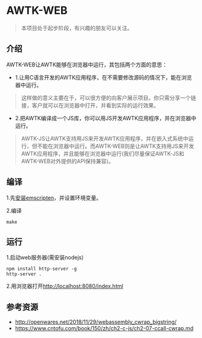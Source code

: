 # AWTK-WEB

> 本项目处于起步阶段，有兴趣的朋友可以关注。

## 介绍

AWTK-WEB让AWTK能够在浏览器中运行，其包括两个方面的意思：

* 1.让用C语言开发的AWTK应用程序，在不需要修改源码的情况下，能在浏览器中运行。

> 这样做的意义主要在于，可以很方便的向客户展示项目。你只需分享一个链接，客户就可以在浏览器中打开，并看到实际的运行效果。

* 2.把AWTK编译成一个JS库，你可以用JS开发AWTK应用程序，并在浏览器中运行。

> AWTK-JS让AWTK支持用JS来开发AWTK应用程序，并在嵌入式系统中运行，但不能在浏览器中运行。而AWTK-WEB则是让AWTK支持用JS来开发AWTK应用程序，并且能够在浏览器中运行(我们尽量保证AWTK-JS和AWTK-WEB对外提供的API保持兼容)。

## 编译

1.先[安装emscripten](https://emscripten.org/docs/getting_started/downloads.html#sdk-download-and-install)，并设置环境变量。


2.编译

```
make
```

## 运行

1.启动web服务器(需安装nodejs)

```
npm install http-server -g
http-server .
```

2.用浏览器打开[http://localhost:8080/index.html](http://localhost:8080/index.html)

## 参考资源

* http://openwares.net/2018/11/29/webassembly_cwrap_bigstring/
* https://www.cntofu.com/book/150/zh/ch2-c-js/ch2-07-ccall-cwrap.md
